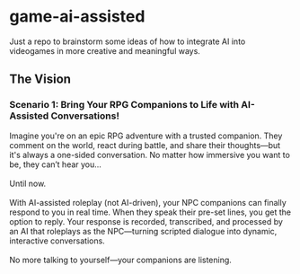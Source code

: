 # game-ai-assisted
Just a repo to brainstorm some ideas of how to integrate AI into videogames in more creative and meaningful ways.


## The Vision
### Scenario 1: Bring Your RPG Companions to Life with AI-Assisted Conversations!

Imagine you're on an epic RPG adventure with a trusted companion. They comment on the world, react during battle, and share their thoughts—but it's always a one-sided conversation. No matter how immersive you want to be, they can’t hear you…
<br><br>
Until now.
<br><br>
With AI-assisted roleplay (not AI-driven), your NPC companions can finally respond to you in real time. When they speak their pre-set lines, you get the option to reply. Your response is recorded, transcribed, and processed by an AI that roleplays as the NPC—turning scripted dialogue into dynamic, interactive conversations.
<br><br>
No more talking to yourself—your companions are listening.
